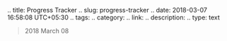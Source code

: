 
.. title: Progress Tracker
.. slug: progress-tracker
.. date: 2018-03-07 16:58:08 UTC+05:30
.. tags: 
.. category: 
.. link: 
.. description: 
.. type: text


> 2018 March 08 